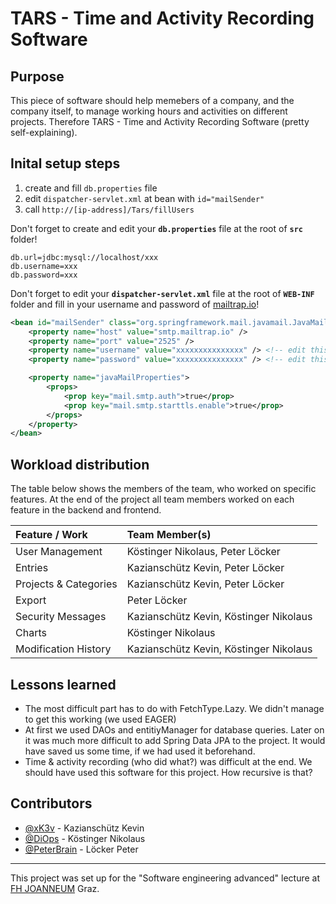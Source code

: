 # TARS - Time and Activity Recording Software

## Purpose
This piece of software should help memebers of a company, and the company itself, to manage working hours and activities on different projects. Therefore TARS - Time and Activity Recording Software (pretty self-explaining).

## Inital setup steps
1. create and fill `db.properties` file
2. edit `dispatcher-servlet.xml` at bean with `id="mailSender"`
3. call `http://[ip-address]/Tars/fillUsers`

Don't forget to create and edit your **`db.properties`** file at the root of **`src`** folder!
```
db.url=jdbc:mysql://localhost/xxx
db.username=xxx
db.password=xxx
```

Don't forget to edit your **`dispatcher-servlet.xml`** file at the root of **`WEB-INF`** folder and fill in your username and password of [mailtrap.io](https://mailtrap.io/)!
```xml
<bean id="mailSender" class="org.springframework.mail.javamail.JavaMailSenderImpl">
    <property name="host" value="smtp.mailtrap.io" />
    <property name="port" value="2525" />
    <property name="username" value="xxxxxxxxxxxxxxx" /> <!-- edit this value -->
    <property name="password" value="xxxxxxxxxxxxxxx" /> <!-- edit this value -->

    <property name="javaMailProperties">
        <props>
            <prop key="mail.smtp.auth">true</prop>
            <prop key="mail.smtp.starttls.enable">true</prop>
        </props>
    </property>
</bean>
```

## Workload distribution
The table below shows the members of the team, who worked on specific features. At the end of the project all team members worked on each feature in the backend and frontend.

| Feature / Work        | Team Member(s)                         |
| :-------------------- | :------------------------------------- |
| User Management       | Köstinger Nikolaus, Peter Löcker       |
| Entries               | Kazianschütz Kevin, Peter Löcker       |
| Projects & Categories | Kazianschütz Kevin, Peter Löcker       |
| Export                | Peter Löcker                           |
| Security Messages     | Kazianschütz Kevin, Köstinger Nikolaus |
| Charts                | Köstinger Nikolaus                     |
| Modification History  | Kazianschütz Kevin, Köstinger Nikolaus |

## Lessons learned
* The most difficult part has to do with FetchType.Lazy. We didn't manage to get this working (we used EAGER)
* At first we used DAOs and entitiyManager for database queries. Later on it was much more difficult to add Spring Data JPA to the project. It would have saved us some time, if we had used it beforehand.
* Time & activity recording (who did what?) was difficult at the end. We should have used this software for this project. How recursive is that?

## Contributors
* [@xK3v](https://github.com/xK3v) - Kazianschütz Kevin
* [@DiOps](https://github.com/DiOps) - Köstinger Nikolaus
* [@PeterBrain](https://github.com/PeterBrain) - Löcker Peter

---
This project was set up for the "Software engineering advanced" lecture at [FH JOANNEUM](https://www.fh-joanneum.at/) Graz.
